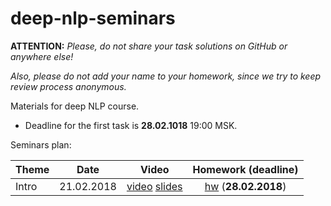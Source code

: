 # deep-nlp-seminars
__ATTENTION:__ _Please, do not share your task solutions on GitHub or anywhere else!_

_Also, please do not add your name to your homework, since we try to keep review process anonymous._

Materials for deep NLP course.

* Deadline for the first task is __28.02.1018__ 19:00 MSK.

Seminars plan:

| Theme         | Date          | Video | Homework (__deadline__) |
| ------------- |:-------------:| :------: |:--:|
| Intro| 21.02.2018 | [video](https://www.youtube.com/watch?v=ktjy4LhuSj8) [slides](https://docs.google.com/presentation/d/1RWZNcn9DjofgRUYUQnlBrMiHs4kbYGgQkE9pBGlGawU/edit?usp=sharing) | [hw](./seminar_01/intro.ipynb) (__28.02.2018__) |



